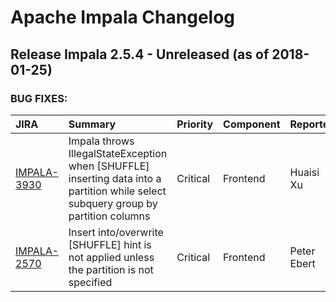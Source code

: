 
<!---
# Licensed to the Apache Software Foundation (ASF) under one
# or more contributor license agreements.  See the NOTICE file
# distributed with this work for additional information
# regarding copyright ownership.  The ASF licenses this file
# to you under the Apache License, Version 2.0 (the
# "License"); you may not use this file except in compliance
# with the License.  You may obtain a copy of the License at
#
#     http://www.apache.org/licenses/LICENSE-2.0
#
# Unless required by applicable law or agreed to in writing, software
# distributed under the License is distributed on an "AS IS" BASIS,
# WITHOUT WARRANTIES OR CONDITIONS OF ANY KIND, either express or implied.
# See the License for the specific language governing permissions and
# limitations under the License.
-->
# Apache Impala Changelog

## Release Impala 2.5.4 - Unreleased (as of 2018-01-25)



### BUG FIXES:

| JIRA | Summary | Priority | Component | Reporter | Contributor |
|:---- |:---- | :--- |:---- |:---- |:---- |
| [IMPALA-3930](https://issues.apache.org/jira/browse/IMPALA-3930) | Impala throws IllegalStateException when [SHUFFLE] inserting data into a partition while select subquery group by partition columns |  Critical | Frontend | Huaisi Xu | Alexander Behm |
| [IMPALA-2570](https://issues.apache.org/jira/browse/IMPALA-2570) | Insert into/overwrite [SHUFFLE] hint is not applied unless the partition is not specified |  Critical | Frontend | Peter Ebert | Alexander Behm |


